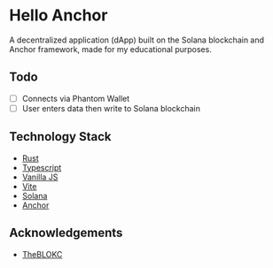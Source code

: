 # Hello Anchor
A decentralized application (dApp) built on the Solana blockchain and Anchor framework, made for my educational purposes.

## Todo
- [ ] Connects via Phantom Wallet
- [ ] User enters data then write to Solana blockchain

## Technology Stack
- [Rust](https://www.rust-lang.org/)
- [Typescript](https://www.typescriptlang.org/)
- [Vanilla JS](http://vanilla-js.com/)
- [Vite](https://vitejs.dev/)
- [Solana](https://solana.com/)
- [Anchor](https://www.anchor-lang.com/)

## Acknowledgements
- [TheBLOKC](https://theblokc.com/)

